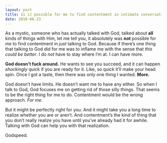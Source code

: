 ```yaml
---
layout: post
title: Is it possible for me to find contentment in intimate conversations with God?
date: 2018-06-23
---
```


<p>As a mystic, someone who has actually talked with God, talked about <b>all</b> kinds of things with Him, let me tell you, it absolutely was <b>not</b> possible for <i>me</i> to find contentment in <i>just</i> talking to God. Because if there’s one thing that talking to God did for me was to inflame me with the sense that <i>this could be better</i>. I do <i>not </i>have to stay where I’m at. I can have more.</p><p><b>God doesn’t fuck around.</b> He wants to see you succeed, and it can happen <i>shockingly</i> quick if you are ready for it. Like, so quick it’ll make your head spin. Once I got a taste, then there was only one thing I wanted. <b>More.</b></p><p>God doesn’t have limits. He doesn’t want me to have any either. So when I talk to God, God focuses me on getting rid of those silly things. That seems to be the right thing for me to do. Contentment would be the wrong approach. <i>For me.</i></p><p>But it might be perfectly right for you. And it might take you a long time to realize whether you are or aren’t. And contentment’s the kind of thing that you don’t really realize you have until you’ve already had it for awhile. Talking with God can help you with that realization.</p><p>Godspeed.</p>

